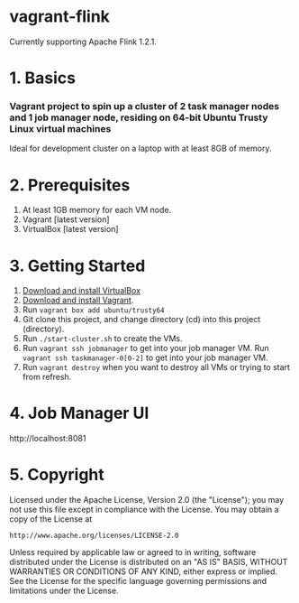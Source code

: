vagrant-flink
============================
Currently supporting Apache Flink 1.2.1.

# 1. Basics
### Vagrant project to spin up a cluster of 2 task manager nodes and 1 job manager node, residing on 64-bit Ubuntu Trusty Linux virtual machines
Ideal for development cluster on a laptop with at least 8GB of memory.

# 2. Prerequisites
1. At least 1GB memory for each VM node.
2. Vagrant [latest version]
3. VirtualBox [latest version]

# 3. Getting Started
1. [Download and install VirtualBox](https://www.virtualbox.org/wiki/Downloads)
2. [Download and install Vagrant](http://www.vagrantup.com/downloads.html).
3. Run ```vagrant box add ubuntu/trusty64```
4. Git clone this project, and change directory (cd) into this project (directory).
8. Run ```./start-cluster.sh``` to create the VMs.
9. Run ```vagrant ssh jobmanager``` to get into your job manager VM.
   Run ```vagrant ssh taskmanager-0[0-2]``` to get into your job manager VM.
10. Run ```vagrant destroy``` when you want to destroy all VMs or trying to start from refresh.

# 4. Job Manager UI
  http://localhost:8081


# 5. Copyright
Licensed under the Apache License, Version 2.0 (the "License");
you may not use this file except in compliance with the License.
You may obtain a copy of the License at

    http://www.apache.org/licenses/LICENSE-2.0

Unless required by applicable law or agreed to in writing, software
distributed under the License is distributed on an "AS IS" BASIS,
WITHOUT WARRANTIES OR CONDITIONS OF ANY KIND, either express or implied.
See the License for the specific language governing permissions and
limitations under the License.
